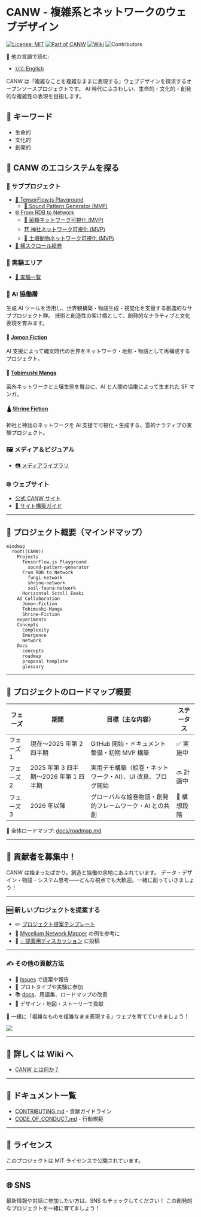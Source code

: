 # CANW - 複雑系とネットワークのウェブデザイン

[![License: MIT](https://img.shields.io/badge/License-MIT-green.svg)](./LICENSE)
[![Part of CANW](https://img.shields.io/badge/CANW-ecosystem-blueviolet)](https://github.com/satoshi-create/complexity-and-network-webdesign)
[![Wiki](https://img.shields.io/badge/Wiki-Explore%20More-blue)](https://github.com/satoshi-create/complexity-and-network-webdesign/wiki)
![Contributors](https://img.shields.io/github/contributors/satoshi-create/complexity-and-network-webdesign?color=brightgreen)

📘 他の言語で読む:

- [🇺🇸 English](./README.md)

CANW は「複雑なことを複雑なままに表現する」ウェブデザインを探求するオープンソースプロジェクトです。
AI 時代にふさわしい、生命的・文化的・創発的な複雑性の表現を目指します。

## 🔑 キーワード

- 生命的
- 文化的
- 創発的

## 🧭 CANW のエコシステムを探る

### 📂 サブプロジェクト

- [🤖 TensorFlow.js Playground](./projects/tensorflowjs-playground/README.md)
  - [🎼 Sound Pattern Generator (MVP)](./projects/tensorflowjs-playground/sound-pattern-generator/README.md)
- [🌐 From RDB to Network](./projects/from-rdb-to-network/README.md)
  - [🍄 菌類ネットワーク可視化 (MVP)](./projects/from-rdb-to-network/fungi-network/README.md)
  - [⛩ 神社ネットワーク可視化 (MVP)](./projects/from-rdb-to-network/shrine-network/README.md)
  - [🐜 土壌動物ネットワーク可視化 (MVP)](./projects/from-rdb-to-network/soil-fauna-network/README.md)
- [📜 横スクロール絵巻](./projects/horizontal-scroll-emaki/README.md)

### 🔬 実験エリア

- [🧪 実験一覧](./experiments/README.md)

### 🤖 AI 協働層

生成 AI ツールを活用し、世界観構築・物語生成・視覚化を支援する創造的なサブプロジェクト群。
技術と創造性の架け橋として、創発的なナラティブと文化表現を育みます。

#### 📘 [Jomon Fiction](./ai-collaboration/Jomon-Fiction/)

AI 支援によって縄文時代の世界をネットワーク・地形・物語として再構成するプロジェクト。

#### 🦠 [Tobimushi Manga](./ai-collaboration/tobimushi-manga/)

菌糸ネットワークと土壌生態を舞台に、AI と人間の協働によって生まれた SF マンガ。

#### 🛕 [Shrine Fiction](./ai-collaboration/shrine-fiction/)

神社と神話のネットワークを AI 支援で可視化・生成する、霊的ナラティブの実験プロジェクト。

### 🖼️ メディア＆ビジュアル

- [📷 メディアライブラリ](./media/README.md)

### 🌐 ウェブサイト

- [公式 CANW サイト](https://complexity-and-network-webdesign.vercel.app/)
- [📘 サイト構築ガイド](./site/README.md)

---

## 🧠 プロジェクト概要（マインドマップ）

```mermaid
mindmap
  root((CANW))
    Projects
      TensorFlow.js Playground
        sound-pattern-generator
      From RDB to Network
        fungi-network
        shrine-network
        soil-fauna-network
      Horizontal Scroll Emaki
    AI Collaboration
      Jomon-Fiction
      Tobimushi-Manga
      Shrine-Fiction
    experiments
    Concepts
      Complexity
      Emergence
      Network
    Docs
      concepts
      roadmap
      proposal template
      glossary
```

---

## 🧭 プロジェクトのロードマップ概要

| フェーズ   | 期間                                   | 目標（主な内容）                                            | ステータス  |
| ---------- | -------------------------------------- | ----------------------------------------------------------- | ----------- |
| フェーズ 1 | 現在〜2025 年第 2 四半期               | GitHub 開始・ドキュメント整備・初期 MVP 構築                | ✅ 実施中   |
| フェーズ 2 | 2025 年第 3 四半期〜2026 年第 1 四半期 | 実用デモ構築（絵巻・ネットワーク・AI）、UI 改良、ブログ開始 | 🔜 計画中   |
| フェーズ 3 | 2026 年以降                            | グローバルな絵巻物語・創発的フレームワーク・AI との共創     | 🌌 構想段階 |

📖 全体ロードマップ: [docs/roadmap.md](./docs/roadmap.md)

---

## 🌟 貢献者を募集中！

CANW は始まったばかり。創造と協働の余地にあふれています。
データ・デザイン・物語・システム思考——どんな視点でも大歓迎。一緒に創っていきましょう！

---

### 🆕 新しいプロジェクトを提案する

- ✏️ [プロジェクト提案テンプレート](./docs/new_project_propesal/new_project_propesal.md)
- 🌿 [Mycelium Network Mapper](./docs/new_project_propesal/sample/mycelium-network-mapper.md) の例を参考に
- 💬 [💡 提案用ディスカッション](https://github.com/satoshi-create/complexity-and-network-webdesign/discussions/categories/-proposals) に投稿

---

### ✍️ その他の貢献方法

- 📌 [Issues](https://github.com/satoshi-create/complexity-and-network-webdesign/issues) で提案や報告
- 🧪 プロトタイプや実験に参加
- 📚 [docs](./docs/README.md)、用語集、ロードマップの改善
- 🎨 デザイン・地図・ストーリーで貢献

🌱 一緒に「複雑なものを複雑なまま表現する」ウェブを育てていきましょう！

<a href="https://github.com/satoshi-create/complexity-and-network-webdesign/graphs/contributors">
  <img src="https://contrib.rocks/image?repo=satoshi-create/complexity-and-network-webdesign" />
</a>

---

## 📘 詳しくは Wiki へ

- [CANW とは何か？](https://github.com/satoshi-create/complexity-and-network-webdesign/wiki/What-is-CANW%3F)

---

## 📖 ドキュメント一覧

- [CONTRIBUTING.md](./CONTRIBUTING.md) - 貢献ガイドライン
- [CODE_OF_CONDUCT.md](./CODE_OF_CONDUCT.md) - 行動規範

---

## 📜 ライセンス

このプロジェクトは MIT ライセンスで公開されています。

---

## 🌐 SNS

最新情報や対話に参加したい方は、SNS もチェックしてください！
この創発的なプロジェクトを一緒に育てましょう！
